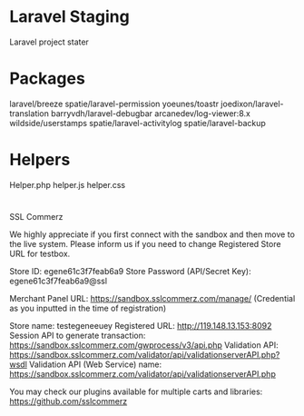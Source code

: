 # Laravel Staging
 Laravel project stater

# Packages
laravel/breeze
spatie/laravel-permission
yoeunes/toastr
joedixon/laravel-translation
barryvdh/laravel-debugbar
arcanedev/log-viewer:8.x
wildside/userstamps
spatie/laravel-activitylog
spatie/laravel-backup

# Helpers
Helper.php
helper.js
helper.css

#
SSL Commerz 
 
We highly appreciate if you first connect with the sandbox and then move to the live system. 
Please inform us if you need to change Registered Store URL for testbox.
 
Store ID: egene61c3f7feab6a9
Store Password (API/Secret Key): egene61c3f7feab6a9@ssl

Merchant Panel URL: https://sandbox.sslcommerz.com/manage/ (Credential as you inputted in the time of registration)

Store name: testegeneeuey
Registered URL: http://119.148.13.153:8092
Session API to generate transaction: https://sandbox.sslcommerz.com/gwprocess/v3/api.php
Validation API: https://sandbox.sslcommerz.com/validator/api/validationserverAPI.php?wsdl
Validation API (Web Service) name: https://sandbox.sslcommerz.com/validator/api/validationserverAPI.php
 
 
You may check our plugins available for multiple carts and libraries: https://github.com/sslcommerz

